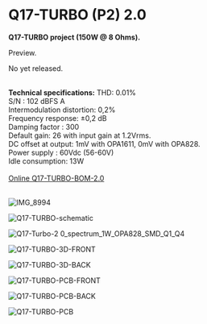 # Q17-TURBO (P2) 2.0</b><br>

<b>Q17-TURBO project (150W @ 8 Ohms).</b><br>

Preview. 

No yet released.

<br>
<b>Technical specifications:</b>
</b>
THD: 0.01%<br>
S/N : 102 dBFS A<br>
Intermodulation distortion: 0,2%<br>
Frequency response: ±0,2 dB<br>
Damping factor : 300<br>
Default gain: 26 with input gain at 1.2Vrms.<br>
DC offset at output: 1mV with OPA1611, 0mV with OPA828.<br>
Power supply : 60Vdc (56-60V)<br>
Idle consumption: 13W
<br>
<br>
<a href="https://audio.cyberkata.org/Q17-TURBO-BOM-2.0.html">Online Q17-TURBO-BOM-2.0</a><br>
<br>

![IMG_8994](https://github.com/user-attachments/assets/a716b65f-4bf1-4f3f-a0f1-738a2febb4c8)

![Q17-TURBO-schematic](https://github.com/user-attachments/assets/707d9e7c-a4f0-42e0-aab9-cb13298995b9)

![Q17-Turbo-2 0_spectrum_1W_OPA828_SMD_Q1_Q4](https://github.com/user-attachments/assets/0b266776-5fcb-4ad7-8f5d-39673961dd9d)

![Q17-TURBO-3D-FRONT](https://github.com/user-attachments/assets/6829b290-90fd-4883-b6bd-5f4191d501cd)

![Q17-TURBO-3D-BACK](https://github.com/user-attachments/assets/23a54750-2f4c-4ada-bea8-fdf378c31cd3)

![Q17-TURBO-PCB-FRONT](https://github.com/user-attachments/assets/e9968690-d464-4b57-9052-8793bba868a6)

![Q17-TURBO-PCB-BACK](https://github.com/user-attachments/assets/5b7ff120-fae1-4c01-b6b3-c17cf9866c4d)

![Q17-TURBO-PCB](https://github.com/user-attachments/assets/982905fd-0377-4c28-aa5f-9b556460d607)
